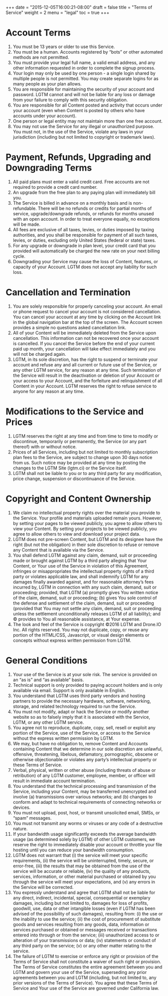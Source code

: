 +++
date = "2015-12-05T16:00:21-08:00"
draft = false
title = "Terms of Service"
weight = 2
menu = "legal"
toc = true
+++

# Account Terms

1. You must be 13 years or older to use this Service.
2. You must be a human. Accounts registered by “bots” or other automated methods are not permitted.
3. You must provide your legal full name, a valid email address, and any other information requested in order to complete the signup process.
4. Your login may only be used by one person - a single login shared by multiple people is not permitted. You may create separate logins for as many people as your plan allows.
5. You are responsible for maintaining the security of your account and password. LGTM cannot and will not be liable for any loss or damage from your failure to comply with this security obligation.
6. You are responsible for all Content posted and activity that occurs under your account (even when Content is posted by others who have accounts under your account).
7. One person or legal entity may not maintain more than one free account.
8. You may not use the Service for any illegal or unauthorized purpose. You must not, in the use of the Service, violate any laws in your jurisdiction (including but not limited to copyright or trademark laws).

# Payment, Refunds, Upgrading and Downgrading Terms

1. All paid plans must enter a valid credit card. Free accounts are not required to provide a credit card number.
2. An upgrade from the free plan to any paying plan will immediately bill you.
3. The Service is billed in advance on a monthly basis and is non-refundable. There will be no refunds or credits for partial months of service, upgrade/downgrade refunds, or refunds for months unused with an open account. In order to treat everyone equally, no exceptions will be made.
4. All fees are exclusive of all taxes, levies, or duties imposed by taxing authorities, and you shall be responsible for payment of all such taxes, levies, or duties, excluding only United States (federal or state) taxes.
5. For any upgrade or downgrade in plan level, your credit card that you provided will automatically be charged the new rate on your next billing cycle.
6. Downgrading your Service may cause the loss of Content, features, or capacity of your Account. LGTM does not accept any liability for such loss.

# Cancellation and Termination

1. You are solely responsible for properly canceling your account. An email or phone request to cancel your account is not considered cancellation. You can cancel your account at any time by clicking on the Account link in the global navigation bar at the top of the screen. The Account screen provides a simple no questions asked cancellation link.
2. All of your Content will be immediately deleted from the Service upon cancellation. This information can not be recovered once your account is cancelled.
If you cancel the Service before the end of your current paid up month, your cancellation will take effect immediately and you will not be charged again.
3. LGTM, in its sole discretion, has the right to suspend or terminate your account and refuse any and all current or future use of the Service, or any other LGTM service, for any reason at any time. Such termination of the Service will result in the deactivation or deletion of your Account or your access to your Account, and the forfeiture and relinquishment of all Content in your Account. LGTM reserves the right to refuse service to anyone for any reason at any time.

# Modifications to the Service and Prices

1. LGTM reserves the right at any time and from time to time to modify or discontinue, temporarily or permanently, the Service (or any part thereof) with or without notice.
2. Prices of all Services, including but not limited to monthly subscription plan fees to the Service, are subject to change upon 30 days notice from us. Such notice may be provided at any time by posting the changes to the LGTM Site (lgtm.ci) or the Service itself.
3. LGTM shall not be liable to you or to any third party for any modification, price change, suspension or discontinuance of the Service.

# Copyright and Content Ownership

1. We claim no intellectual property rights over the material you provide to the Service. Your profile and materials uploaded remain yours. However, by setting your pages to be viewed publicly, you agree to allow others to view your Content. By setting your projects to be viewed publicly, you agree to allow others to view and download your project data.
2. LGTM does not pre-screen Content, but LGTM and its designee have the right (but not the obligation) in their sole discretion to refuse or remove any Content that is available via the Service.
3. You shall defend LGTM against any claim, demand, suit or proceeding made or brought against LGTM by a third party alleging that Your Content, or Your use of the Service in violation of this Agreement, infringes or misappropriates the intellectual property rights of a third party or violates applicable law, and shall indemnify LGTM for any damages finally awarded against, and for reasonable attorney’s fees incurred by, LGTM in connection with any such claim, demand, suit or proceeding; provided, that LGTM (a) promptly gives You written notice of the claim, demand, suit or proceeding; (b) gives You sole control of the defense and settlement of the claim, demand, suit or proceeding (provided that You may not settle any claim, demand, suit or proceeding unless the settlement unconditionally releases LGTM of all liability); and © provides to You all reasonable assistance, at Your expense.
4. The look and feel of the Service is copyright ©2016 LGTM and Drone.IO Inc. All rights reserved. You may not duplicate, copy, or reuse any portion of the HTML/CSS, Javascript, or visual design elements or concepts without express written permission from LGTM.

# General Conditions

1. Your use of the Service is at your sole risk. The service is provided on an “as is” and “as available” basis.
2. Technical support is only provided to paying account holders and is only available via email. Support is only available in English.
3. You understand that LGTM uses third party vendors and hosting partners to provide the necessary hardware, software, networking, storage, and related technology required to run the Service.
4. You must not modify, adapt or hack the Service or modify another website so as to falsely imply that it is associated with the Service, LGTM, or any other LGTM service.
5. You agree not to reproduce, duplicate, copy, sell, resell or exploit any portion of the Service, use of the Service, or access to the Service without the express written permission by LGTM.
6. We may, but have no obligation to, remove Content and Accounts containing Content that we determine in our sole discretion are unlawful, offensive, threatening, libelous, defamatory, pornographic, obscene or otherwise objectionable or violates any party’s intellectual property or these Terms of Service.
7. Verbal, physical, written or other abuse (including threats of abuse or retribution) of any LGTM customer, employee, member, or officer will result in immediate account termination.
8. You understand that the technical processing and transmission of the Service, including your Content, may be transferred unencrypted and involve (a) transmissions over various networks; and (b) changes to conform and adapt to technical requirements of connecting networks or devices.
9. You must not upload, post, host, or transmit unsolicited email, SMSs, or “spam” messages.
10. You must not transmit any worms or viruses or any code of a destructive nature.
11. If your bandwidth usage significantly exceeds the average bandwidth usage (as determined solely by LGTM) of other LGTM customers, we reserve the right to immediately disable your account or throttle your file hosting until you can reduce your bandwidth consumption.
12. LGTM does not warrant that (i) the service will meet your specific requirements, (ii) the service will be uninterrupted, timely, secure, or error-free, (iii) the results that may be obtained from the use of the service will be accurate or reliable, (iv) the quality of any products, services, information, or other material purchased or obtained by you through the service will meet your expectations, and (v) any errors in the Service will be corrected.
13. You expressly understand and agree that LGTM shall not be liable for any direct, indirect, incidental, special, consequential or exemplary damages, including but not limited to, damages for loss of profits, goodwill, use, data or other intangible losses (even if LGTM has been advised of the possibility of such damages), resulting from: (i) the use or the inability to use the service; (ii) the cost of procurement of substitute goods and services resulting from any goods, data, information or services purchased or obtained or messages received or transactions entered into through or from the service; (iii) unauthorized access to or alteration of your transmissions or data; (iv) statements or conduct of any third party on the service; (v) or any other matter relating to the service.
14. The failure of LGTM to exercise or enforce any right or provision of the Terms of Service shall not constitute a waiver of such right or provision. The Terms of Service constitutes the entire agreement between you and LGTM and govern your use of the Service, superseding any prior agreements between you and LGTM (including, but not limited to, any prior versions of the Terms of Service). You agree that these Terms of Service and Your use of the Service are governed under California law.
